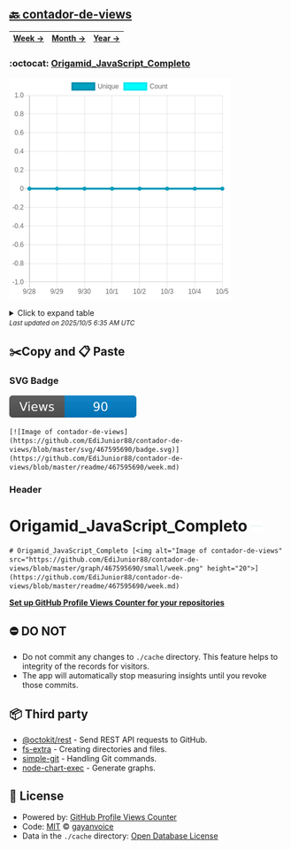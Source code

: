 ## [🔙 contador-de-views](https://github.com/EdiJunior88/contador-de-views)
| [**Week →**](https://github.com/EdiJunior88/contador-de-views/blob/master/readme/467595690/week.md) | [**Month →**](https://github.com/EdiJunior88/contador-de-views/blob/master/readme/467595690/month.md) | [**Year →**](https://github.com/EdiJunior88/contador-de-views/blob/master/readme/467595690/year.md) |
| ---- | ---- | ----- |
### :octocat: [Origamid_JavaScript_Completo](https://github.com/EdiJunior88/Origamid_JavaScript_Completo)
![Image of contador-de-views](https://github.com/EdiJunior88/contador-de-views/blob/master/graph/467595690/large/week.png)

<details>
	<summary>Click to expand table</summary>
	<h2>:calendar: Week Page Views Table</h2>
<table>
	<tr>
		<th>
			Last Updated
		</th>
		<th>
			Unique
		</th>
		<th>
			Count
		</th>
	</tr>
	<tr>
		<td>
			<code>2025/10/5</code>
		</td>
		<td>
			<code>0</code>
		</td>
		<td>
			<code>0</code>
		</td>
	</tr>
	<tr>
		<td>
			<code>2025/10/4</code>
		</td>
		<td>
			<code>0</code>
		</td>
		<td>
			<code>0</code>
		</td>
	</tr>
	<tr>
		<td>
			<code>2025/10/3</code>
		</td>
		<td>
			<code>0</code>
		</td>
		<td>
			<code>0</code>
		</td>
	</tr>
	<tr>
		<td>
			<code>2025/10/2</code>
		</td>
		<td>
			<code>0</code>
		</td>
		<td>
			<code>0</code>
		</td>
	</tr>
	<tr>
		<td>
			<code>2025/10/1</code>
		</td>
		<td>
			<code>0</code>
		</td>
		<td>
			<code>0</code>
		</td>
	</tr>
	<tr>
		<td>
			<code>2025/9/30</code>
		</td>
		<td>
			<code>0</code>
		</td>
		<td>
			<code>0</code>
		</td>
	</tr>
	<tr>
		<td>
			<code>2025/9/29</code>
		</td>
		<td>
			<code>0</code>
		</td>
		<td>
			<code>0</code>
		</td>
	</tr>
	<tr>
		<td>
			<code>2025/9/28</code>
		</td>
		<td>
			<code>0</code>
		</td>
		<td>
			<code>0</code>
		</td>
	</tr>
</table>

</details>
<small><i>Last updated on 2025/10/5 6:35 AM UTC</i></small>

## ✂️Copy and 📋 Paste
### SVG Badge
[![Image of contador-de-views](https://github.com/EdiJunior88/contador-de-views/blob/master/svg/467595690/badge.svg)](https://github.com/EdiJunior88/contador-de-views/blob/master/readme/467595690/week.md)
```readme
[![Image of contador-de-views](https://github.com/EdiJunior88/contador-de-views/blob/master/svg/467595690/badge.svg)](https://github.com/EdiJunior88/contador-de-views/blob/master/readme/467595690/week.md)
```
### Header
# Origamid_JavaScript_Completo [<img alt="Image of contador-de-views" src="https://github.com/EdiJunior88/contador-de-views/blob/master/graph/467595690/small/week.png" height="20">](https://github.com/EdiJunior88/contador-de-views/blob/master/readme/467595690/week.md)
```readme
# Origamid_JavaScript_Completo [<img alt="Image of contador-de-views" src="https://github.com/EdiJunior88/contador-de-views/blob/master/graph/467595690/small/week.png" height="20">](https://github.com/EdiJunior88/contador-de-views/blob/master/readme/467595690/week.md)
```
[**Set up GitHub Profile Views Counter for your repositories**](https://github.com/gayanvoice/github-profile-views-counter)
## ⛔ DO NOT
- Do not commit any changes to `./cache` directory. This feature helps to integrity of the records for visitors.
- The app will automatically stop measuring insights until you revoke those commits.
## 📦 Third party

- [@octokit/rest](https://www.npmjs.com/package/@octokit/rest) - Send REST API requests to GitHub.
- [fs-extra](https://www.npmjs.com/package/fs-extra) - Creating directories and files.
- [simple-git](https://www.npmjs.com/package/simple-git) - Handling Git commands.
- [node-chart-exec](https://www.npmjs.com/package/node-chart-exec) - Generate graphs.
## 📄 License
- Powered by: [GitHub Profile Views Counter](https://github.com/gayanvoice/github-profile-views-counter)
- Code: [MIT](./LICENSE) © [gayanvoice](https://github.com/gayanvoice/github-profile-views-counter)
- Data in the `./cache` directory: [Open Database License](https://opendatacommons.org/licenses/odbl/1-0/)